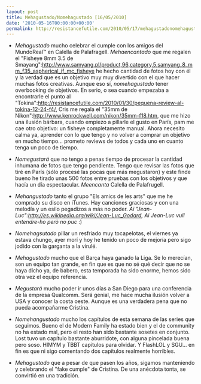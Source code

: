 ```yaml
---
layout: post
title: Mehagustado/Nomehagustado [16/05/2010]
date: '2010-05-16T00:00:00+00:00'
permalink: http://resistancefutile.com/2010/05/17/mehagustadonomehagustado-16052010/
---
```

- *Mehagustado* mucho celebrar el cumple con los amigos del MundoReal&trade; en Calella de Palafragell. *Mehaencantado* que me regalen el "Fisheye 8mm 3.5 de Smayang":http://www.samyang.pl/product,96,category,5,samyang_8_mm_f35_aspherical_if_mc_fisheye he hecho cantidad de fotos hoy con él y la verdad que es un objetivo muy muy divertido con el que hacer muchas fotos creativas. Aunque eso sí, *nomehagustado* tener overbooking de objetivos. En serio, o sea cuando empezaba a encontrarle el punto al "Tokina":http://resistancefutile.com/2010/01/30/pequena-review-al-tokina-12-24-f4/, Cris me regala el "35mm de Nikon":http://www.kenrockwell.com/nikon/35mm-f18.htm, que me hizo una ilusión bárbara, cuando empiezo a pillarle el gusto en París, pam me cae otro objetivo: un fisheye completamente manual. Ahora necesito calma ya, aprender con lo que tengo y no volver a comprar un objetivo en mucho tiempo... prometo reviews de todos y cada uno en cuanto tenga un poco de tiempo.

- *Nomegustará* que no tengo a penas tiempo de procesar la cantidad inhumana de fotos que tengo pendiente. Tengo que revisar las fotos que tiré en París (sólo procesé las pocas que más megustaron) y este finde bueno he tirado unas 500 fotos entre pruebas con los objetivos y que hacía un día espectacular. *Meencanta* Calella de Palafrugell. 

- *Mehangustado* tanto el grupo "Els amics de les arts" que me he comprado su disco en iTunes. Hay canciones graciosas y con una melodía y un esilo pegadizos a más no poder. _Ai "Jean-Luc":http://es.wikipedia.org/wiki/Jean-Luc_Godard, Ai Jean-Luc vull entendre-ho però no puc_ :)

- *Nomehagsutado* pillar un resfriado muy tocapelotas, el viernes ya estava chungo, ayer morí y hoy he tenido un poco de mejoría pero sigo jodido con la garganta a la virulé.

- *Mehagustado* mucho que el Barça haya ganado la Liga. Se lo merecían, son un equipo tan grande, en fin que es que no sé qué decir que no se haya dicho ya, de babero, esta temporada ha sido enorme, hemos sido otra vez el equipo referencia.

- *Megustará* mucho poder ir unos días a San Diego para una conferencia de la empresa Qualcomm. Será genial, me hace mucha ilusión volver a USA y conocer la costa oeste. Aunque es una verdadera pena que no pueda acompañarme Cristina.

- *Nomehangustado* mucho los capítulos de esta semana de las series que seguimos. Bueno el de Modern Family ha estado bien y el de community no ha estado mal, pero el resto han sido bastante sosetes en conjunto. Lost tuvo un capítulo bastante aburridote, con alguna pincelada buena pero soso. HIMYM y TBBT capítulos para olvidar. Y FlashLOL y SGU... en fin es que ni sigo comentando dos capítulos realmente horribles.

- *Mehagustado* que a pesar de que pasen los años, sigamos manteniendo y celebrando el "fake cumple" de Cristina. De una anécdota tonta, se convirtió en una tradición. 
